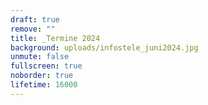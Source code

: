```yaml
---
draft: true
remove: ""
title: _Termine 2024
background: uploads/infostele_juni2024.jpg
unmute: false
fullscreen: true
noborder: true
lifetime: 16000
---
```

